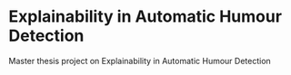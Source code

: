 # Explainability in Automatic Humour Detection
Master thesis project on Explainability in Automatic Humour Detection

